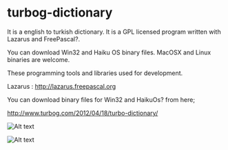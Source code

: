 turbog-dictionary
=================

It is a english to turkish dictionary. It is a GPL licensed program written with Lazarus and FreePascal?.

You can download Win32 and Haiku OS binary files. MacOSX and Linux binaries are welcome.

These programming tools and libraries used for development.

Lazarus : http://lazarus.freepascal.org

You can download binary files for Win32 and HaikuOs? from here;

http://www.turbog.com/2012/04/18/turbo-dictionary/

![Alt text](http://www.turbog.com/wp-content/uploads/2012/04/turbodict.png "TurboGdict")

![Alt text](http://www.turbog.com/wp-content/uploads/2012/04/turbogdict_haiku-300x215.png "TurboGdicthaiku")
